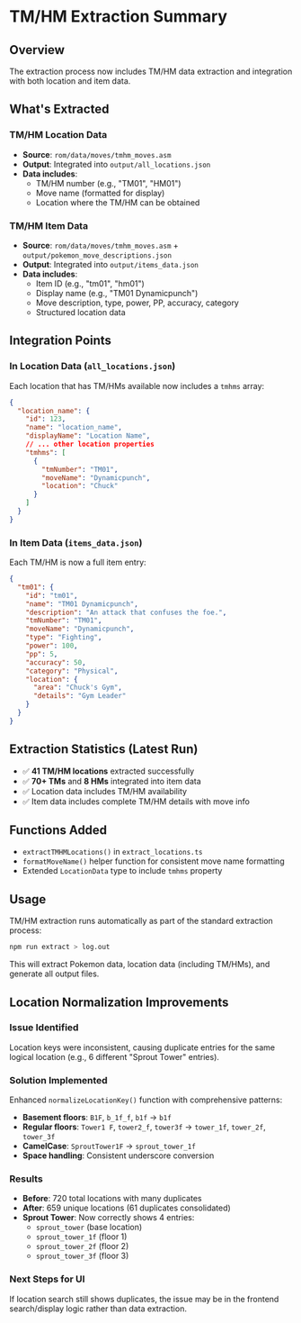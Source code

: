 # TM/HM Extraction Summary

## Overview
The extraction process now includes TM/HM data extraction and integration with both location and item data.

## What's Extracted

### TM/HM Location Data
- **Source**: `rom/data/moves/tmhm_moves.asm`
- **Output**: Integrated into `output/all_locations.json`
- **Data includes**:
  - TM/HM number (e.g., "TM01", "HM01")
  - Move name (formatted for display)
  - Location where the TM/HM can be obtained

### TM/HM Item Data
- **Source**: `rom/data/moves/tmhm_moves.asm` + `output/pokemon_move_descriptions.json`
- **Output**: Integrated into `output/items_data.json`
- **Data includes**:
  - Item ID (e.g., "tm01", "hm01")
  - Display name (e.g., "TM01 Dynamicpunch")
  - Move description, type, power, PP, accuracy, category
  - Structured location data

## Integration Points

### In Location Data (`all_locations.json`)
Each location that has TM/HMs available now includes a `tmhms` array:
```json
{
  "location_name": {
    "id": 123,
    "name": "location_name",
    "displayName": "Location Name",
    // ... other location properties
    "tmhms": [
      {
        "tmNumber": "TM01",
        "moveName": "Dynamicpunch",
        "location": "Chuck"
      }
    ]
  }
}
```

### In Item Data (`items_data.json`)
Each TM/HM is now a full item entry:
```json
{
  "tm01": {
    "id": "tm01",
    "name": "TM01 Dynamicpunch",
    "description": "An attack that confuses the foe.",
    "tmNumber": "TM01",
    "moveName": "Dynamicpunch",
    "type": "Fighting",
    "power": 100,
    "pp": 5,
    "accuracy": 50,
    "category": "Physical",
    "location": {
      "area": "Chuck's Gym",
      "details": "Gym Leader"
    }
  }
}
```

## Extraction Statistics (Latest Run)
- ✅ **41 TM/HM locations** extracted successfully
- ✅ **70+ TMs** and **8 HMs** integrated into item data
- ✅ Location data includes TM/HM availability
- ✅ Item data includes complete TM/HM details with move info

## Functions Added
- `extractTMHMLocations()` in `extract_locations.ts`
- `formatMoveName()` helper function for consistent move name formatting
- Extended `LocationData` type to include `tmhms` property

## Usage
TM/HM extraction runs automatically as part of the standard extraction process:
```bash
npm run extract > log.out
```

This will extract Pokemon data, location data (including TM/HMs), and generate all output files.

## Location Normalization Improvements

### Issue Identified
Location keys were inconsistent, causing duplicate entries for the same logical location (e.g., 6 different "Sprout Tower" entries).

### Solution Implemented
Enhanced `normalizeLocationKey()` function with comprehensive patterns:

- **Basement floors**: `B1F`, `b_1f_f`, `b1f` → `b1f`
- **Regular floors**: `Tower1 F`, `tower2_f`, `tower3f` → `tower_1f`, `tower_2f`, `tower_3f`
- **CamelCase**: `SproutTower1F` → `sprout_tower_1f`
- **Space handling**: Consistent underscore conversion

### Results
- **Before**: 720 total locations with many duplicates
- **After**: 659 unique locations (61 duplicates consolidated)
- **Sprout Tower**: Now correctly shows 4 entries:
  - `sprout_tower` (base location)
  - `sprout_tower_1f` (floor 1)
  - `sprout_tower_2f` (floor 2) 
  - `sprout_tower_3f` (floor 3)

### Next Steps for UI
If location search still shows duplicates, the issue may be in the frontend search/display logic rather than data extraction.
